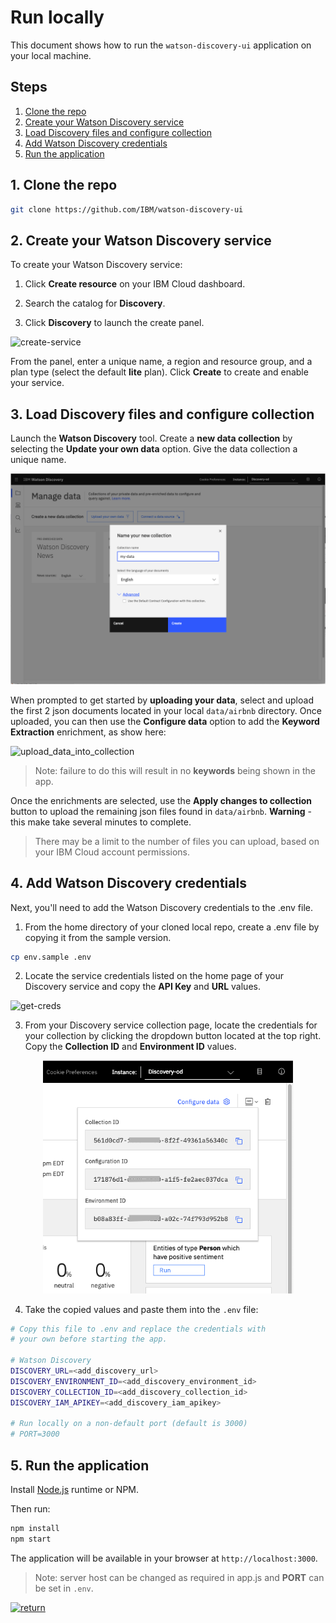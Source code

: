 # Run locally

This document shows how to run the `watson-discovery-ui` application on your local machine.

## Steps

1. [Clone the repo](#1-clone-the-repo)
1. [Create your Watson Discovery service](#2-create-your-watson-discovery-service)
1. [Load Discovery files and configure collection](#3-load-discovery-files-and-configure-collection)
1. [Add Watson Discovery credentials](#4-add-watson-discovery-credentials)
1. [Run the application](#5-run-the-application)

## 1. Clone the repo

```bash
git clone https://github.com/IBM/watson-discovery-ui
```

## 2. Create your Watson Discovery service

To create your Watson Discovery service:

  1. Click **Create resource** on your IBM Cloud dashboard.

  2. Search the catalog for **Discovery**.

  3. Click **Discovery** to launch the create panel.

![create-service](https://raw.githubusercontent.com/IBM/pattern-utils/master/watson-discovery/discover-service-create.png)

From the panel, enter a unique name, a region and resource group, and a plan type (select the default **lite** plan). Click **Create** to create and enable your service.

## 3. Load Discovery files and configure collection

Launch the **Watson Discovery** tool. Create a **new data collection**
by selecting the **Update your own data** option. Give the data collection a unique name.

![create-collection](images/create-collection.png)

When prompted to get started by **uploading your data**, select and upload the first 2 json documents located in your local `data/airbnb` directory. Once uploaded, you can then use the **Configure data** option to add the **Keyword Extraction** enrichment, as show here:

![upload_data_into_collection](images/add-keyword-enrichment.gif)

> Note: failure to do this will result in no **keywords** being shown in the app.

Once the enrichments are selected, use the **Apply changes to collection** button to upload the remaining json files found in `data/airbnb`. **Warning** - this make take several minutes to complete.

> There may be a limit to the number of files you can upload, based on your IBM Cloud account permissions.

## 4. Add Watson Discovery credentials

Next, you'll need to add the Watson Discovery credentials to the .env file.

1. From the home directory of your cloned local repo, create a .env file by copying it from the sample version.

```bash
cp env.sample .env
```

2. Locate the service credentials listed on the home page of your Discovery service and copy the **API Key** and **URL** values.

![get-creds](https://raw.githubusercontent.com/IBM/pattern-utils/master/watson-discovery/get-creds.png)

3. From your Discovery service collection page, locate the credentials for your collection by clicking the dropdown button located at the top right. Copy the **Collection ID** and **Environment ID** values.

<p align="center">
  <img width="400" src="images/get-creds.png">
</p>

4. Take the copied values and paste them into the `.env` file:

```bash
# Copy this file to .env and replace the credentials with
# your own before starting the app.

# Watson Discovery
DISCOVERY_URL=<add_discovery_url>
DISCOVERY_ENVIRONMENT_ID=<add_discovery_environment_id>
DISCOVERY_COLLECTION_ID=<add_discovery_collection_id>
DISCOVERY_IAM_APIKEY=<add_discovery_iam_apikey>

# Run locally on a non-default port (default is 3000)
# PORT=3000
```

## 5. Run the application

Install [Node.js](https://nodejs.org/en/) runtime or NPM.

Then run:

```bash
npm install
npm start
```

The application will be available in your browser at `http://localhost:3000`.

> Note: server host can be changed as required in app.js and **PORT** can be set in `.env`.

[![return](https://raw.githubusercontent.com/IBM/pattern-utils/master/deploy-buttons/return.png)](https://github.com/IBM/watson-discovery-ui#deployment-options)
